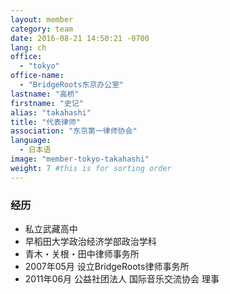 ```yaml
---
layout: member
category: team
date: 2016-08-21 14:50:21 -0700
lang: ch
office:
  - "tokyo"
office-name:
  - "BridgeRoots东京办公室"
lastname: "高桥"
firstname: "史记"
alias: "takahashi"
title: "代表律师"
association: "东京第一律师协会"
language:
  - 日本语
image: "member-tokyo-takahashi"
weight: 7 #this is for sorting order
---
```


### 经历
- 私立武藏高中
- 早稻田大学政治经济学部政治学科
- 青木・关根・田中律师事务所
- 2007年05月 设立BridgeRoots律师事务所
- 2011年06月 公益社团法人 国际音乐交流协会 理事
